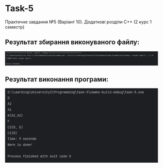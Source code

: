 <h1>Task-5</h1>
<p>Практичне завдання №5 (Варіант 10). Додаткові розділи C++ (2 курс 1 семестр)</p>

<h2>Результат збирання виконуваного файлу:</h2>
<img src="https://github.com/umunevich/task-5/blob/main/screenshots/Build.png"/>

<h2>Результат виконання програми:</h2>
<img src="https://github.com/umunevich/task-5/blob/main/screenshots/Result.png"/>
